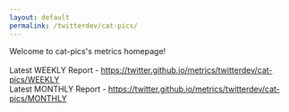 ```yaml
---
layout: default
permalink: /twitterdev/cat-pics/
---
```

Welcome to cat-pics's metrics homepage!
<br><br>
Latest WEEKLY Report - <a href="https://twitter.github.io/metrics/twitterdev/cat-pics/WEEKLY">https://twitter.github.io/metrics/twitterdev/cat-pics/WEEKLY</a>
<br>
Latest MONTHLY Report - <a href="https://twitter.github.io/metrics/twitterdev/cat-pics/MONTHLY">https://twitter.github.io/metrics/twitterdev/cat-pics/MONTHLY</a>
<br>
